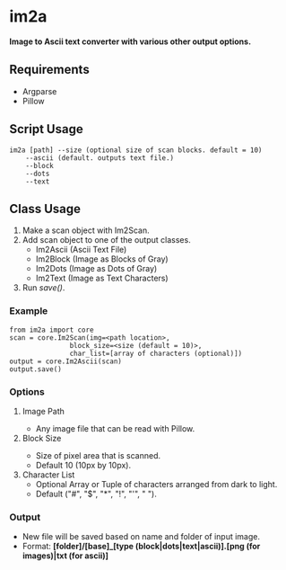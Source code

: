 # im2a
__Image to Ascii text converter with various other output options.__

## Requirements

- Argparse
- Pillow

## Script Usage

```
im2a [path] --size (optional size of scan blocks. default = 10)
    --ascii (default. outputs text file.)
    --block
    --dots
    --text
```

## Class Usage

1. Make a scan object with Im2Scan.
2. Add scan object to one of the output classes.
    * Im2Ascii (Ascii Text File)
    * Im2Block (Image as Blocks of Gray)
    * Im2Dots (Image as Dots of Gray)
    * Im2Text (Image as Text Characters)
3. Run _save()_.

### Example

```
from im2a import core
scan = core.Im2Scan(img=<path location>, 
               block_size=<size (default = 10)>, 
               char_list=[array of characters (optional)])
output = core.Im2Ascii(scan)
output.save()
```

### Options

1. Image Path <String Path Location>
    * Any image file that can be read with Pillow.
2. Block Size <Int>
    * Size of pixel area that is scanned.
    * Default 10 (10px by 10px).
3. Character List
    * Optional Array or Tuple of characters arranged from dark to light.
    * Default ("#", "$", "*", "!", "'", " ").
    
### Output
* New file will be saved based on name and folder of input image.
* Format: __[folder]/[base]_[type (block|dots|text|ascii)].[png (for images)|txt (for ascii)]__
    


